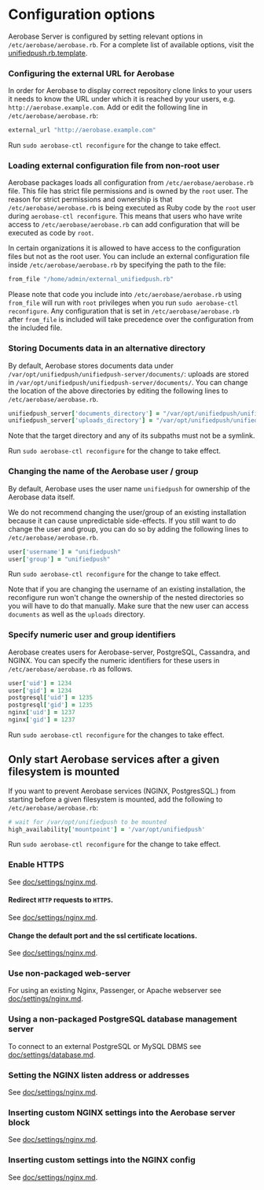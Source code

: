 # Configuration options

Aerobase Server is configured by setting relevant options in
`/etc/aerobase/aerobase.rb`. For a complete list of available options, visit the
[unifiedpush.rb.template](https://github.com/C-B4/omnibus-unifiedpush-server/blob/master/files/unifiedpush-config-template/unifiedpush.rb.template).


### Configuring the external URL for Aerobase

In order for Aerobase to display correct repository clone links to your users
it needs to know the URL under which it is reached by your users, e.g.
`http://aerobase.example.com`. Add or edit the following line in
`/etc/aerobase/aerobase.rb`:

```ruby
external_url "http://aerobase.example.com"
```

Run `sudo aerobase-ctl reconfigure` for the change to take effect.

### Loading external configuration file from non-root user

Aerobase packages loads all configuration from `/etc/aerobase/aerobase.rb` file.
This file has strict file permissions and is owned by the `root` user. The reason for strict permissions
and ownership is that `/etc/aerobase/aerobase.rb` is being executed as Ruby code by the `root` user during `aerobase-ctl reconfigure`. This means
that users who have write access to `/etc/aerobase/aerobase.rb` can add configuration that will be executed as code by `root`.

In certain organizations it is allowed to have access to the configuration files but not as the root user.
You can include an external configuration file inside `/etc/aerobase/aerobase.rb` by specifying the path to the file:

```ruby
from_file "/home/admin/external_unifiedpush.rb"

```

Please note that code you include into `/etc/aerobase/aerobase.rb` using `from_file` will run with `root` privileges when you run `sudo aerobase-ctl reconfigure`.
Any configuration that is set in `/etc/aerobase/aerobase.rb` after `from_file` is included will take precedence over the configuration from the included file.

### Storing Documents data in an alternative directory

By default, Aerobase stores documents data under
`/var/opt/unifiedpush/unifiedpush-server/documents/`: uploads are stored in
`/var/opt/unifiedpush/unifiedpush-server/documents/`.  You can change the location of
the above directories by editing the following lines to
`/etc/aerobase/aerobase.rb`.

```ruby
unifiedpush_server['documents_directory'] = "/var/opt/unifiedpush/unifiedpush-server/documents"
unifiedpush_server['uploads_directory'] = "/var/opt/unifiedpush/unifiedpush-server/uploads"
```

Note that the target directory and any of its subpaths must not be a symlink.

Run `sudo aerobase-ctl reconfigure` for the change to take effect.

### Changing the name of the Aerobase user / group

By default, Aerobase uses the user name `unifiedpush` for ownership of the Aerobase data itself.

We do not recommend changing the user/group of an existing installation because it can cause unpredictable side-effects.
If you still want to do change the user and group, you can do so by adding the following lines to
`/etc/aerobase/aerobase.rb`.

```ruby
user['username'] = "unifiedpush"
user['group'] = "unifiedpush"
```

Run `sudo aerobase-ctl reconfigure` for the change to take effect.

Note that if you are changing the username of an existing installation, the reconfigure run won't change the ownership of the nested directories so you will have to do that manually. Make sure that the new user can access `documents` as well as the `uploads` directory.

### Specify numeric user and group identifiers

Aerobase creates users for Aerobase-server, PostgreSQL, Cassandra, and NGINX. You can
specify the numeric identifiers for these users in `/etc/aerobase/aerobase.rb` as
follows.

```ruby
user['uid'] = 1234
user['gid'] = 1234
postgresql['uid'] = 1235
postgresql['gid'] = 1235
nginx['uid'] = 1237
nginx['gid'] = 1237
```

Run `sudo aerobase-ctl reconfigure` for the changes to take effect.

## Only start Aerobase services after a given filesystem is mounted

If you want to prevent Aerobase services (NGINX, PostgresSQL.)
from starting before a given filesystem is mounted, add the following to
`/etc/aerobase/aerobase.rb`:

```ruby
# wait for /var/opt/unifiedpush to be mounted
high_availability['mountpoint'] = '/var/opt/unifiedpush'
```

Run `sudo aerobase-ctl reconfigure` for the change to take effect.

### Enable HTTPS

See [doc/settings/nginx.md](nginx.md#enable-https).

#### Redirect `HTTP` requests to `HTTPS`.

See [doc/settings/nginx.md](nginx.md#redirect-http-requests-to-https).

#### Change the default port and the ssl certificate locations.

See
[doc/settings/nginx.md](nginx.md#change-the-default-port-and-the-ssl-certificate-locations).

### Use non-packaged web-server

For using an existing Nginx, Passenger, or Apache webserver see [doc/settings/nginx.md](nginx.md#using-a-non-bundled-web-server).

### Using a non-packaged PostgreSQL database management server

To connect to an external PostgreSQL or MySQL DBMS see [doc/settings/database.md](database.md).

### Setting the NGINX listen address or addresses

See [doc/settings/nginx.md](nginx.md#setting-the-nginx-listen-address-or-addresses).

### Inserting custom NGINX settings into the Aerobase server block

See [doc/settings/nginx.md](nginx.md).

### Inserting custom settings into the NGINX config

See [doc/settings/nginx.md](nginx.md).
